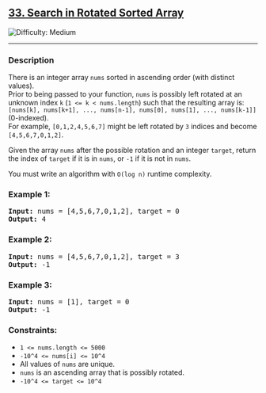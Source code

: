 <h2><a href="https://leetcode.com/problems/search-in-rotated-sorted-array/description/">33. Search in Rotated Sorted Array</a></h2>
<img src="https://img.shields.io/badge/Difficulty-Medium-orange" alt="Difficulty: Medium" />
<hr>

<h3>Description</h3>
<p>
There is an integer array <code>nums</code> sorted in ascending order (with distinct values).<br>
Prior to being passed to your function, <code>nums</code> is possibly left rotated at an unknown index <code>k</code> (<code>1 <= k < nums.length</code>) such that the resulting array is:<br>
<code>[nums[k], nums[k+1], ..., nums[n-1], nums[0], nums[1], ..., nums[k-1]]</code> (0-indexed).<br>
For example, <code>[0,1,2,4,5,6,7]</code> might be left rotated by <code>3</code> indices and become <code>[4,5,6,7,0,1,2]</code>.
</p>
<p>
Given the array <code>nums</code> after the possible rotation and an integer <code>target</code>, return the index of <code>target</code> if it is in <code>nums</code>, or <code>-1</code> if it is not in <code>nums</code>.
</p>
<p>
You must write an algorithm with <code>O(log n)</code> runtime complexity.
</p>

<h3>Example 1:</h3>
<pre>
<strong>Input:</strong> nums = [4,5,6,7,0,1,2], target = 0
<strong>Output:</strong> 4
</pre>

<h3>Example 2:</h3>
<pre>
<strong>Input:</strong> nums = [4,5,6,7,0,1,2], target = 3
<strong>Output:</strong> -1
</pre>

<h3>Example 3:</h3>
<pre>
<strong>Input:</strong> nums = [1], target = 0
<strong>Output:</strong> -1
</pre>

<h3>Constraints:</h3>
<ul>
  <li><code>1 <= nums.length <= 5000</code></li>
  <li><code>-10^4 <= nums[i] <= 10^4</code></li>
  <li>All values of <code>nums</code> are unique.</li>
  <li><code>nums</code> is an ascending array that is possibly rotated.</li>
  <li><code>-10^4 <= target <= 10^4</code></li>
</ul>

